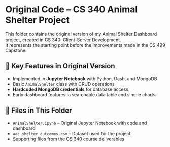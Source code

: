 # Original Code – CS 340 Animal Shelter Project

This folder contains the original version of my Animal Shelter Dashboard project, created in CS 340: Client-Server Development.  
It represents the starting point before the improvements made in the CS 499 Capstone.

## 📌 Key Features in Original Version
- Implemented in **Jupyter Notebook** with Python, Dash, and MongoDB  
- Basic `AnimalShelter` class with CRUD operations  
- **Hardcoded MongoDB credentials** for database access  
- Early dashboard features: a searchable data table and simple charts  

## 📄 Files in This Folder
- `AnimalShelter.ipynb` – Original Jupyter Notebook with code and dashboard  
- `aac_shelter_outcomes.csv` – Dataset used for the project  
- Supporting files from the CS 340 course deliverables

